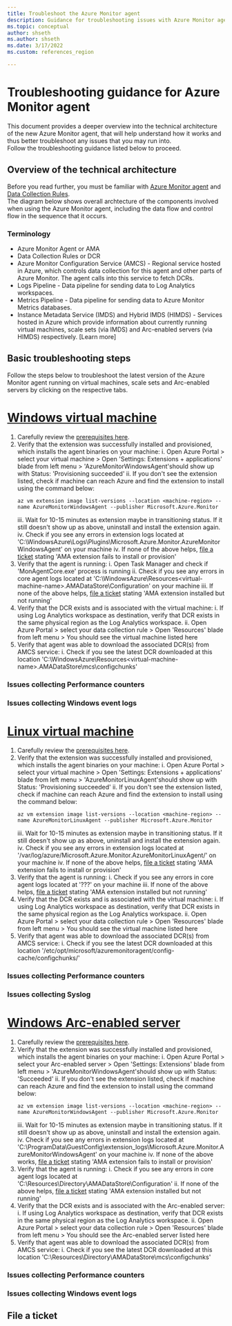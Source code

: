 ```yaml
---
title: Troubleshoot the Azure Monitor agent
description: Guidance for troubleshooting issues with Azure Monitor agent and Data Collection Rules.
ms.topic: conceptual
author: shseth
ms.author: shseth
ms.date: 3/17/2022
ms.custom: references_region

---
```


# Troubleshooting guidance for Azure Monitor agent
This document provides a deeper overview into the technical architecture of the new Azure Monitor agent, that will help understand how it works and thus better troubleshoot any issues that you may run into.  
Follow the troubleshooting guidance listed below to proceed.

## Overview of the technical architecture
Before you read further, you must be familiar with [Azure Monitor agent](./azure-monitor-agent-overview.md) and [Data Collection Rules](./data-collection-rule-azure-monitor-agent.md).  
The diagram below shows overall archtecture of the components involved when using the Azure Monitor agent, including the data flow and control flow in the sequence that it occurs.

### Terminology
- Azure Monitor Agent or AMA
- Data Collection Rules or DCR
- Azure Monitor Configuration Service (AMCS) - Regional service hosted in Azure, which controls data collection for this agent and other parts of Azure Monitor. The agent calls into this service to fetch DCRs.
- Logs Pipeline - Data pipeline for sending data to Log Analytics workspaces.
- Metrics Pipeline - Data pipeline for sending data to Azure Monitor Metrics databases.
- Instance Metadata Service (IMDS) and Hybrid IMDS (HIMDS) - Services hosted in Azure which provide information about currently running virtual machines, scale sets (via IMDS) and Arc-enabled servers (via HIMDS) respectively. [Learn more]



## Basic troubleshooting steps 
Follow the steps below to troubleshoot the latest version of the Azure Monitor agent running on virtual machines, scale sets and Arc-enabled servers by clicking on the respective tabs.

# [Windows virtual machine](#tab/WVM)
1. Carefully review the [prerequisites here](./azure-monitor-agent-manage.md##prerequisites).
2. Verify that the extension was successfully installed and provisioned, which installs the agent binaries on your machine:
	i. Open Azure Portal > select your virtual machine > Open 'Settings: Extensions + applications' blade from left menu > 'AzureMonitorWindowsAgent'should show up with Status: 'Provisioning succeeded'
	ii. If you don't see the extension listed, check if machine can reach Azure and find the extension to install using the command below:
	```azurecli
	az vm extension image list-versions --location <machine-region> --name AzureMonitorWindowsAgent --publisher Microsoft.Azure.Monitor
	```
	iii. Wait for 10-15 minutes as extension maybe in transitioning status. If it still doesn't show up as above, uninstall and install the extension again. 
	iv. Check if you see any errors in extension logs located at 'C:\WindowsAzure\Logs\Plugins\Microsoft.Azure.Monitor.AzureMonitorWindowsAgent' on your machine
	iv. If none of the above helps, [file a ticket](#file-a-ticket) stating 'AMA extension fails to install or provision'
3. Verify that the agent is running:
	i. Open Task Manager and check if 'MonAgentCore.exe' process is running
	ii. Check if you see any errors in core agent logs located at 'C:\WindowsAzure\Resources\<virtual-machine-name>.AMADataStore\Configuration' on your machine
	iii. If none of the above helps, [file a ticket](#file-a-ticket) stating 'AMA extension installed but not running'
4. Verify that the DCR exists and is associated with the virtual machine:
	i. If using Log Analytics workspace as destination, verify that DCR exists in the same physical region as the Log Analytics workspace.
	ii. Open Azure Portal > select your data collection rule > Open 'Resources' blade from left menu > You should see the virtual machine listed here
5. Verify that agent was able to download the associated DCR(s) from AMCS service:
	i. Check if you see the latest DCR downloaded at this location 'C:\WindowsAzure\Resources\<virtual-machine-name>.AMADataStore\mcs\configchunks'
	
### Issues collecting Performance counters

### Issues collecting Windows event logs
	
# [Linux virtual machine](#tab/LVM)
1. Carefully review the [prerequisites here](./azure-monitor-agent-manage.md##prerequisites).
2. Verify that the extension was successfully installed and provisioned, which installs the agent binaries on your machine:
	i. Open Azure Portal > select your virtual machine > Open 'Settings: Extensions + applications' blade from left menu > 'AzureMonitorLinuxAgent'should show up with Status: 'Provisioning succeeded'
	ii. If you don't see the extension listed, check if machine can reach Azure and find the extension to install using the command below:
	```azurecli
	az vm extension image list-versions --location <machine-region> --name AzureMonitorLinuxAgent --publisher Microsoft.Azure.Monitor
	```
	iii. Wait for 10-15 minutes as extension maybe in transitioning status. If it still doesn't show up as above, uninstall and install the extension again. 
	iv. Check if you see any errors in extension logs located at '/var/log/azure/Microsoft.Azure.Monitor.AzureMonitorLinuxAgent/' on your machine
	iv. If none of the above helps, [file a ticket](#file-a-ticket) stating 'AMA extension fails to install or provision'
3. Verify that the agent is running:
	i. Check if you see any errors in core agent logs located at '???' on your machine
	iii. If none of the above helps, [file a ticket](#file-a-ticket) stating 'AMA extension installed but not running'
4. Verify that the DCR exists and is associated with the virtual machine:
	i. If using Log Analytics workspace as destination, verify that DCR exists in the same physical region as the Log Analytics workspace.
	ii. Open Azure Portal > select your data collection rule > Open 'Resources' blade from left menu > You should see the virtual machine listed here
5. Verify that agent was able to download the associated DCR(s) from AMCS service:
	i. Check if you see the latest DCR downloaded at this location '/etc/opt/microsoft/azuremonitoragent/config-cache/configchunks/'

### Issues collecting Performance counters

### Issues collecting Syslog

# [Windows Arc-enabled server](#tab/WARC)
1. Carefully review the [prerequisites here](./azure-monitor-agent-manage.md##prerequisites).
2. Verify that the extension was successfully installed and provisioned, which installs the agent binaries on your machine:
	i. Open Azure Portal > select your Arc-enabled server > Open 'Settings: Extensions' blade from left menu > 'AzureMonitorWindowsAgent'should show up with Status: 'Succeeded'
	ii. If you don't see the extension listed, check if machine can reach Azure and find the extension to install using the command below:
	```azurecli
	az vm extension image list-versions --location <machine-region> --name AzureMonitorWindowsAgent --publisher Microsoft.Azure.Monitor
	```
	iii. Wait for 10-15 minutes as extension maybe in transitioning status. If it still doesn't show up as above, uninstall and install the extension again. 
	iv. Check if you see any errors in extension logs located at 'C:\ProgramData\GuestConfig\extension_logs\Microsoft.Azure.Monitor.AzureMonitorWindowsAgent' on your machine
	iv. If none of the above works, [file a ticket](#file-a-ticket) stating 'AMA extension fails to install or provision'
3. Verify that the agent is running:
	i. Check if you see any errors in core agent logs located at 'C:\Resources\Directory\AMADataStore\Configuration'
	ii. If none of the above helps, [file a ticket](#file-a-ticket) stating 'AMA extension installed but not running'
4. Verify that the DCR exists and is associated with the Arc-enabled server:
	i. If using Log Analytics workspace as destination, verify that DCR exists in the same physical region as the Log Analytics workspace.
	ii. Open Azure Portal > select your data collection rule > Open 'Resources' blade from left menu > You should see the Arc-enabled server listed here
5. Verify that agent was able to download the associated DCR(s) from AMCS service:
	i. Check if you see the latest DCR downloaded at this location 'C:\Resources\Directory\AMADataStore\mcs\configchunks'

### Issues collecting Performance counters

### Issues collecting Windows event logs

## File a ticket